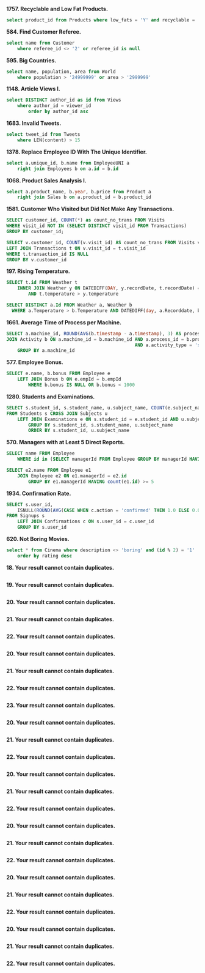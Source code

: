
**1757. Recyclable and Low Fat Products.**

```sql
select product_id from Products where low_fats = 'Y' and recyclable = 'Y'
```

**584. Find Customer Referee.**

```sql
select name from Customer 
    where referee_id <> '2' or referee_id is null
```

**595. Big Countries.**

```sql
select name, population, area from World
    where population > '24999999' or area > '2999999'
```

**1148. Article Views I.**

```sql
select DISTINCT author_id as id from Views 
    where author_id = viewer_id
        order by author_id asc
```

**1683. Invalid Tweets.**

```sql
select tweet_id from Tweets
    where LEN(content) > 15
```

**1378. Replace Employee ID With The Unique Identifier.**

```sql
select a.unique_id, b.name from EmployeeUNI a 
    right join Employees b on a.id = b.id
```

**1068. Product Sales Analysis I.**

```sql
select a.product_name, b.year, b.price from Product a
    right join Sales b on a.product_id = b.product_id
```

**1581. Customer Who Visited but Did Not Make Any Transactions.**

```sql
SELECT customer_id, COUNT(*) as count_no_trans FROM Visits
WHERE visit_id NOT IN (SELECT DISTINCT visit_id FROM Transactions)
GROUP BY customer_id;
```

```sql
SELECT v.customer_id, COUNT(v.visit_id) AS count_no_trans FROM Visits v
LEFT JOIN Transactions t ON v.visit_id = t.visit_id
WHERE t.transaction_id IS NULL
GROUP BY v.customer_id
```

**197. Rising Temperature.**

```sql
SELECT t.id FROM Weather t
    INNER JOIN Weather y ON DATEDIFF(DAY, y.recordDate, t.recordDate) = 1 
        AND t.temperature > y.temperature
```

```sql
SELECT DISTINCT a.Id FROM Weather a, Weather b
  WHERE a.Temperature > b.Temperature AND DATEDIFF(day, a.Recorddate, b.Recorddate) = 1
```

**1661. Average Time of Process per Machine.**

```sql
SELECT a.machine_id, ROUND(AVG(b.timestamp - a.timestamp), 3) AS processing_time FROM Activity a
JOIN Activity b ON a.machine_id = b.machine_id AND a.process_id = b.process_id
                                               AND a.activity_type = 'start' AND b.activity_type = 'end' 
    GROUP BY a.machine_id
```

**577. Employee Bonus.**

```sql
SELECT e.name, b.bonus FROM Employee e 
    LEFT JOIN Bonus b ON e.empId = b.empId
        WHERE b.bonus IS NULL OR b.bonus < 1000
```

**1280. Students and Examinations.**

```sql
SELECT s.student_id, s.student_name, u.subject_name, COUNT(e.subject_name) AS attended_exams
FROM Students s CROSS JOIN Subjects u  
    LEFT JOIN Examinations e ON s.student_id = e.student_id AND u.subject_name = e.subject_name 
        GROUP BY s.student_id, s.student_name, u.subject_name
        ORDER BY s.student_id, u.subject_name
```

**570. Managers with at Least 5 Direct Reports.**

```sql
SELECT name FROM Employee
    WHERE id in (SELECT managerId FROM Employee GROUP BY managerId HAVING COUNT(managerId) >= 5)
```

```sql
SELECT e2.name FROM Employee e1 
    JOIN Employee e2 ON e1.managerId = e2.id 
        GROUP BY e1.managerId HAVING count(e1.id) >= 5
```

**1934. Confirmation Rate.**

```sql
SELECT s.user_id,
    ISNULL(ROUND(AVG(CASE WHEN c.action = 'confirmed' THEN 1.0 ELSE 0.0 END), 2), 0) AS confirmation_rate
FROM Signups s
    LEFT JOIN Confirmations c ON s.user_id = c.user_id
    GROUP BY s.user_id
```

**620. Not Boring Movies.**

```sql
select * from Cinema where description <> 'boring' and (id % 2) = '1' 
    order by rating desc
```

**18. Your result cannot contain duplicates.**

```sql

```

**19. Your result cannot contain duplicates.**

```sql

```

**20. Your result cannot contain duplicates.**

```sql

```

**21. Your result cannot contain duplicates.**

```sql

```

**22. Your result cannot contain duplicates.**

```sql

```

**20. Your result cannot contain duplicates.**

```sql

```

**21. Your result cannot contain duplicates.**

```sql

```

**22. Your result cannot contain duplicates.**

```sql

```

**23. Your result cannot contain duplicates.**

```sql

```

**20. Your result cannot contain duplicates.**

```sql

```

**21. Your result cannot contain duplicates.**

```sql

```

**22. Your result cannot contain duplicates.**

```sql

```

**20. Your result cannot contain duplicates.**

```sql

```

**21. Your result cannot contain duplicates.**

```sql

```

**22. Your result cannot contain duplicates.**

```sql

```

**20. Your result cannot contain duplicates.**

```sql

```

**21. Your result cannot contain duplicates.**

```sql

```

**22. Your result cannot contain duplicates.**

```sql

```

**20. Your result cannot contain duplicates.**

```sql

```

**21. Your result cannot contain duplicates.**

```sql

```

**22. Your result cannot contain duplicates.**

```sql

```

**20. Your result cannot contain duplicates.**

```sql

```

**21. Your result cannot contain duplicates.**

```sql

```

**22. Your result cannot contain duplicates.**

```sql

```
